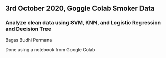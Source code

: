 ## 3rd October 2020, Goggle Colab Smoker Data

### Analyze clean data using SVM, KNN, and Logistic Regression and Decision Tree

Bagas Budhi Permana

Done using a notebook from Google Colab
